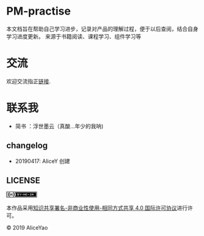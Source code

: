 # PM-practise

本文档旨在帮助自己学习进步，记录对产品的理解过程，便于以后查阅，结合自身学习进度更新。
来源于书籍阅读、课程学习、组件学习等



# 交流

欢迎交流指正[链接](https://github.com/airsaly/Practices_PM/issue).

# 联系我

* 简书 ：浮世墨云（真酸...年少的我呐)

changelog
--
- 20190417: AliceY 创建

## LICENSE

[![License](/img/by-nc-sa.png)](http://creativecommons.org/licenses/by-nc-sa/4.0/)

本作品采用[知识共享署名-非商业性使用-相同方式共享 4.0 国际许可协议](https://creativecommons.org/licenses/by-nc-sa/4.0/)进行许可。

© 2019  AliceYao
